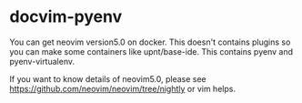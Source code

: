 # docvim-pyenv
You can get neovim version5.0 on docker. 
This doesn't contains plugins so you can make some containers like upnt/base-ide.
This contains pyenv and pyenv-virtualenv.

If you want to know details of neovim5.0, please see https://github.com/neovim/neovim/tree/nightly or vim helps.
